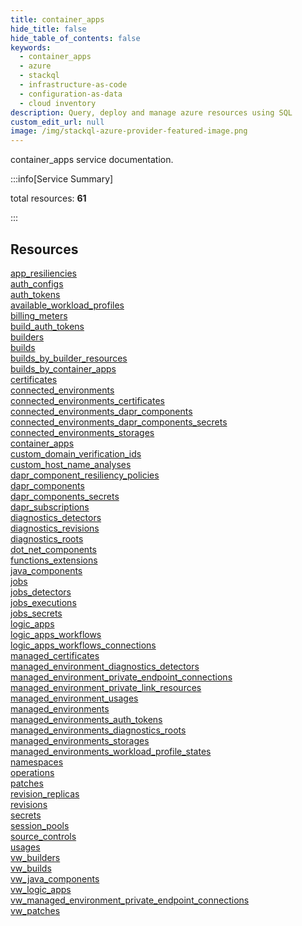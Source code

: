 ```yaml
---
title: container_apps
hide_title: false
hide_table_of_contents: false
keywords:
  - container_apps
  - azure
  - stackql
  - infrastructure-as-code
  - configuration-as-data
  - cloud inventory
description: Query, deploy and manage azure resources using SQL
custom_edit_url: null
image: /img/stackql-azure-provider-featured-image.png
---
```


container_apps service documentation.

:::info[Service Summary]

total resources: __61__  

:::

## Resources
<div class="row">
<div class="providerDocColumn">
<a href="/services/container_apps/app_resiliencies/">app_resiliencies</a><br />
<a href="/services/container_apps/auth_configs/">auth_configs</a><br />
<a href="/services/container_apps/auth_tokens/">auth_tokens</a><br />
<a href="/services/container_apps/available_workload_profiles/">available_workload_profiles</a><br />
<a href="/services/container_apps/billing_meters/">billing_meters</a><br />
<a href="/services/container_apps/build_auth_tokens/">build_auth_tokens</a><br />
<a href="/services/container_apps/builders/">builders</a><br />
<a href="/services/container_apps/builds/">builds</a><br />
<a href="/services/container_apps/builds_by_builder_resources/">builds_by_builder_resources</a><br />
<a href="/services/container_apps/builds_by_container_apps/">builds_by_container_apps</a><br />
<a href="/services/container_apps/certificates/">certificates</a><br />
<a href="/services/container_apps/connected_environments/">connected_environments</a><br />
<a href="/services/container_apps/connected_environments_certificates/">connected_environments_certificates</a><br />
<a href="/services/container_apps/connected_environments_dapr_components/">connected_environments_dapr_components</a><br />
<a href="/services/container_apps/connected_environments_dapr_components_secrets/">connected_environments_dapr_components_secrets</a><br />
<a href="/services/container_apps/connected_environments_storages/">connected_environments_storages</a><br />
<a href="/services/container_apps/container_apps/">container_apps</a><br />
<a href="/services/container_apps/custom_domain_verification_ids/">custom_domain_verification_ids</a><br />
<a href="/services/container_apps/custom_host_name_analyses/">custom_host_name_analyses</a><br />
<a href="/services/container_apps/dapr_component_resiliency_policies/">dapr_component_resiliency_policies</a><br />
<a href="/services/container_apps/dapr_components/">dapr_components</a><br />
<a href="/services/container_apps/dapr_components_secrets/">dapr_components_secrets</a><br />
<a href="/services/container_apps/dapr_subscriptions/">dapr_subscriptions</a><br />
<a href="/services/container_apps/diagnostics_detectors/">diagnostics_detectors</a><br />
<a href="/services/container_apps/diagnostics_revisions/">diagnostics_revisions</a><br />
<a href="/services/container_apps/diagnostics_roots/">diagnostics_roots</a><br />
<a href="/services/container_apps/dot_net_components/">dot_net_components</a><br />
<a href="/services/container_apps/functions_extensions/">functions_extensions</a><br />
<a href="/services/container_apps/java_components/">java_components</a><br />
<a href="/services/container_apps/jobs/">jobs</a><br />
<a href="/services/container_apps/jobs_detectors/">jobs_detectors</a>
</div>
<div class="providerDocColumn">
<a href="/services/container_apps/jobs_executions/">jobs_executions</a><br />
<a href="/services/container_apps/jobs_secrets/">jobs_secrets</a><br />
<a href="/services/container_apps/logic_apps/">logic_apps</a><br />
<a href="/services/container_apps/logic_apps_workflows/">logic_apps_workflows</a><br />
<a href="/services/container_apps/logic_apps_workflows_connections/">logic_apps_workflows_connections</a><br />
<a href="/services/container_apps/managed_certificates/">managed_certificates</a><br />
<a href="/services/container_apps/managed_environment_diagnostics_detectors/">managed_environment_diagnostics_detectors</a><br />
<a href="/services/container_apps/managed_environment_private_endpoint_connections/">managed_environment_private_endpoint_connections</a><br />
<a href="/services/container_apps/managed_environment_private_link_resources/">managed_environment_private_link_resources</a><br />
<a href="/services/container_apps/managed_environment_usages/">managed_environment_usages</a><br />
<a href="/services/container_apps/managed_environments/">managed_environments</a><br />
<a href="/services/container_apps/managed_environments_auth_tokens/">managed_environments_auth_tokens</a><br />
<a href="/services/container_apps/managed_environments_diagnostics_roots/">managed_environments_diagnostics_roots</a><br />
<a href="/services/container_apps/managed_environments_storages/">managed_environments_storages</a><br />
<a href="/services/container_apps/managed_environments_workload_profile_states/">managed_environments_workload_profile_states</a><br />
<a href="/services/container_apps/namespaces/">namespaces</a><br />
<a href="/services/container_apps/operations/">operations</a><br />
<a href="/services/container_apps/patches/">patches</a><br />
<a href="/services/container_apps/revision_replicas/">revision_replicas</a><br />
<a href="/services/container_apps/revisions/">revisions</a><br />
<a href="/services/container_apps/secrets/">secrets</a><br />
<a href="/services/container_apps/session_pools/">session_pools</a><br />
<a href="/services/container_apps/source_controls/">source_controls</a><br />
<a href="/services/container_apps/usages/">usages</a><br />
<a href="/services/container_apps/vw_builders/">vw_builders</a><br />
<a href="/services/container_apps/vw_builds/">vw_builds</a><br />
<a href="/services/container_apps/vw_java_components/">vw_java_components</a><br />
<a href="/services/container_apps/vw_logic_apps/">vw_logic_apps</a><br />
<a href="/services/container_apps/vw_managed_environment_private_endpoint_connections/">vw_managed_environment_private_endpoint_connections</a><br />
<a href="/services/container_apps/vw_patches/">vw_patches</a>
</div>
</div>